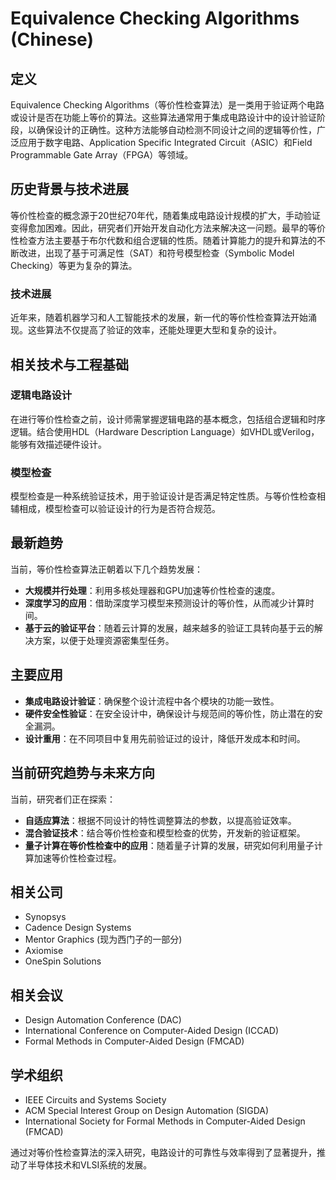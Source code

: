 # Equivalence Checking Algorithms (Chinese)

## 定义
Equivalence Checking Algorithms（等价性检查算法）是一类用于验证两个电路或设计是否在功能上等价的算法。这些算法通常用于集成电路设计中的设计验证阶段，以确保设计的正确性。这种方法能够自动检测不同设计之间的逻辑等价性，广泛应用于数字电路、Application Specific Integrated Circuit（ASIC）和Field Programmable Gate Array（FPGA）等领域。

## 历史背景与技术进展
等价性检查的概念源于20世纪70年代，随着集成电路设计规模的扩大，手动验证变得愈加困难。因此，研究者们开始开发自动化方法来解决这一问题。最早的等价性检查方法主要基于布尔代数和组合逻辑的性质。随着计算能力的提升和算法的不断改进，出现了基于可满足性（SAT）和符号模型检查（Symbolic Model Checking）等更为复杂的算法。

### 技术进展
近年来，随着机器学习和人工智能技术的发展，新一代的等价性检查算法开始涌现。这些算法不仅提高了验证的效率，还能处理更大型和复杂的设计。

## 相关技术与工程基础
### 逻辑电路设计
在进行等价性检查之前，设计师需掌握逻辑电路的基本概念，包括组合逻辑和时序逻辑。结合使用HDL（Hardware Description Language）如VHDL或Verilog，能够有效描述硬件设计。

### 模型检查
模型检查是一种系统验证技术，用于验证设计是否满足特定性质。与等价性检查相辅相成，模型检查可以验证设计的行为是否符合规范。

## 最新趋势
当前，等价性检查算法正朝着以下几个趋势发展：
- **大规模并行处理**：利用多核处理器和GPU加速等价性检查的速度。
- **深度学习的应用**：借助深度学习模型来预测设计的等价性，从而减少计算时间。
- **基于云的验证平台**：随着云计算的发展，越来越多的验证工具转向基于云的解决方案，以便于处理资源密集型任务。

## 主要应用
- **集成电路设计验证**：确保整个设计流程中各个模块的功能一致性。
- **硬件安全性验证**：在安全设计中，确保设计与规范间的等价性，防止潜在的安全漏洞。
- **设计重用**：在不同项目中复用先前验证过的设计，降低开发成本和时间。

## 当前研究趋势与未来方向
当前，研究者们正在探索：
- **自适应算法**：根据不同设计的特性调整算法的参数，以提高验证效率。
- **混合验证技术**：结合等价性检查和模型检查的优势，开发新的验证框架。
- **量子计算在等价性检查中的应用**：随着量子计算的发展，研究如何利用量子计算加速等价性检查过程。

## 相关公司
- Synopsys
- Cadence Design Systems
- Mentor Graphics (现为西门子的一部分)
- Axiomise
- OneSpin Solutions

## 相关会议
- Design Automation Conference (DAC)
- International Conference on Computer-Aided Design (ICCAD)
- Formal Methods in Computer-Aided Design (FMCAD)

## 学术组织
- IEEE Circuits and Systems Society
- ACM Special Interest Group on Design Automation (SIGDA)
- International Society for Formal Methods in Computer-Aided Design (FMCAD)

通过对等价性检查算法的深入研究，电路设计的可靠性与效率得到了显著提升，推动了半导体技术和VLSI系统的发展。